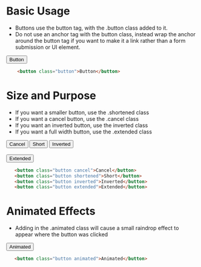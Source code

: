 # Basic Usage

* Buttons use the button tag, with the .button class added to it.
* Do not use an anchor tag with the button class, instead wrap the anchor around the button tag if you want to make it a link rather than a form submission or UI element.

<button class="button">Button</button>

```html
    <button class="button">Button</button>
```

# Size and Purpose

 * If you want a smaller button, use the .shortened class
 * If you want a cancel button, use the .cancel class
 * If you want an inverted button, use the inverted class
 * If you want a full width button, use the .extended class

<button class="button cancel">Cancel</button>
<button class="button shortened">Short</button>
<button class="button inverted">Inverted</button>
<br><br>
<button class="button extended">Extended</button>

```html
   <button class="button cancel">Cancel</button>
   <button class="button shortened">Short</button>
   <button class="button inverted">Inverted</button>
   <button class="button extended">Extended</button>
```

# Animated Effects

* Adding in the .animated class will cause a small raindrop effect to appear where the button was clicked

<button class="button animated">Animated</button>

```html
   <button class="button animated">Animated</button>
```
